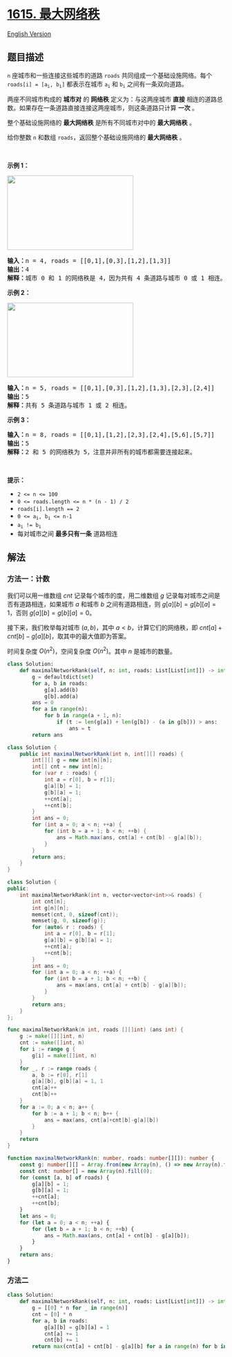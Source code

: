 # [1615. 最大网络秩](https://leetcode.cn/problems/maximal-network-rank)

[English Version](/solution/1600-1699/1615.Maximal%20Network%20Rank/README_EN.md)

<!-- tags:图 -->

## 题目描述

<!-- 这里写题目描述 -->

<p><code>n</code> 座城市和一些连接这些城市的道路 <code>roads</code> 共同组成一个基础设施网络。每个 <code>roads[i] = [a<sub>i</sub>, b<sub>i</sub>]</code> 都表示在城市 <code>a<sub>i</sub></code> 和 <code>b<sub>i</sub></code> 之间有一条双向道路。</p>

<p>两座不同城市构成的 <strong>城市对</strong> 的 <strong>网络秩</strong> 定义为：与这两座城市 <strong>直接</strong> 相连的道路总数。如果存在一条道路直接连接这两座城市，则这条道路只计算 <strong>一次</strong> 。</p>

<p>整个基础设施网络的 <strong>最大网络秩</strong> 是所有不同城市对中的 <strong>最大网络秩</strong> 。</p>

<p>给你整数 <code>n</code> 和数组 <code>roads</code>，返回整个基础设施网络的 <strong>最大网络秩</strong> 。</p>

<p> </p>

<p><strong>示例 1：</strong></p>

<p><strong><img alt="" src="https://fastly.jsdelivr.net/gh/doocs/leetcode@main/solution/1600-1699/1615.Maximal%20Network%20Rank/images/ex1.png" style="width: 292px; height: 172px;" /></strong></p>

<pre>
<strong>输入：</strong>n = 4, roads = [[0,1],[0,3],[1,2],[1,3]]
<strong>输出：</strong>4
<strong>解释：</strong>城市 0 和 1 的网络秩是 4，因为共有 4 条道路与城市 0 或 1 相连。位于 0 和 1 之间的道路只计算一次。
</pre>

<p><strong>示例 2：</strong></p>

<p><strong><img alt="" src="https://fastly.jsdelivr.net/gh/doocs/leetcode@main/solution/1600-1699/1615.Maximal%20Network%20Rank/images/ex2.png" style="width: 292px; height: 172px;" /></strong></p>

<pre>
<strong>输入：</strong>n = 5, roads = [[0,1],[0,3],[1,2],[1,3],[2,3],[2,4]]
<strong>输出：</strong>5
<strong>解释：</strong>共有 5 条道路与城市 1 或 2 相连。
</pre>

<p><strong>示例 3：</strong></p>

<pre>
<strong>输入：</strong>n = 8, roads = [[0,1],[1,2],[2,3],[2,4],[5,6],[5,7]]
<strong>输出：</strong>5
<strong>解释：</strong>2 和 5 的网络秩为 5，注意并非所有的城市都需要连接起来。
</pre>

<p> </p>

<p><strong>提示：</strong></p>

<ul>
	<li><code>2 <= n <= 100</code></li>
	<li><code>0 <= roads.length <= n * (n - 1) / 2</code></li>
	<li><code>roads[i].length == 2</code></li>
	<li><code>0 <= a<sub>i</sub>, b<sub>i</sub> <= n-1</code></li>
	<li><code>a<sub>i</sub> != b<sub>i</sub></code></li>
	<li>每对城市之间 <strong>最多只有一条</strong> 道路相连</li>
</ul>

## 解法

### 方法一：计数

我们可以用一维数组 $cnt$ 记录每个城市的度，用二维数组 $g$ 记录每对城市之间是否有道路相连，如果城市 $a$ 和城市 $b$ 之间有道路相连，则 $g[a][b] = g[b][a] = 1$，否则 $g[a][b] = g[b][a] = 0$。

接下来，我们枚举每对城市 $(a, b)$，其中 $a \lt b$，计算它们的网络秩，即 $cnt[a] + cnt[b] - g[a][b]$，取其中的最大值即为答案。

时间复杂度 $O(n^2)$，空间复杂度 $O(n^2)$。其中 $n$ 是城市的数量。

<!-- tabs:start -->

```python
class Solution:
    def maximalNetworkRank(self, n: int, roads: List[List[int]]) -> int:
        g = defaultdict(set)
        for a, b in roads:
            g[a].add(b)
            g[b].add(a)
        ans = 0
        for a in range(n):
            for b in range(a + 1, n):
                if (t := len(g[a]) + len(g[b]) - (a in g[b])) > ans:
                    ans = t
        return ans
```

```java
class Solution {
    public int maximalNetworkRank(int n, int[][] roads) {
        int[][] g = new int[n][n];
        int[] cnt = new int[n];
        for (var r : roads) {
            int a = r[0], b = r[1];
            g[a][b] = 1;
            g[b][a] = 1;
            ++cnt[a];
            ++cnt[b];
        }
        int ans = 0;
        for (int a = 0; a < n; ++a) {
            for (int b = a + 1; b < n; ++b) {
                ans = Math.max(ans, cnt[a] + cnt[b] - g[a][b]);
            }
        }
        return ans;
    }
}
```

```cpp
class Solution {
public:
    int maximalNetworkRank(int n, vector<vector<int>>& roads) {
        int cnt[n];
        int g[n][n];
        memset(cnt, 0, sizeof(cnt));
        memset(g, 0, sizeof(g));
        for (auto& r : roads) {
            int a = r[0], b = r[1];
            g[a][b] = g[b][a] = 1;
            ++cnt[a];
            ++cnt[b];
        }
        int ans = 0;
        for (int a = 0; a < n; ++a) {
            for (int b = a + 1; b < n; ++b) {
                ans = max(ans, cnt[a] + cnt[b] - g[a][b]);
            }
        }
        return ans;
    }
};
```

```go
func maximalNetworkRank(n int, roads [][]int) (ans int) {
	g := make([][]int, n)
	cnt := make([]int, n)
	for i := range g {
		g[i] = make([]int, n)
	}
	for _, r := range roads {
		a, b := r[0], r[1]
		g[a][b], g[b][a] = 1, 1
		cnt[a]++
		cnt[b]++
	}
	for a := 0; a < n; a++ {
		for b := a + 1; b < n; b++ {
			ans = max(ans, cnt[a]+cnt[b]-g[a][b])
		}
	}
	return
}
```

```ts
function maximalNetworkRank(n: number, roads: number[][]): number {
    const g: number[][] = Array.from(new Array(n), () => new Array(n).fill(0));
    const cnt: number[] = new Array(n).fill(0);
    for (const [a, b] of roads) {
        g[a][b] = 1;
        g[b][a] = 1;
        ++cnt[a];
        ++cnt[b];
    }
    let ans = 0;
    for (let a = 0; a < n; ++a) {
        for (let b = a + 1; b < n; ++b) {
            ans = Math.max(ans, cnt[a] + cnt[b] - g[a][b]);
        }
    }
    return ans;
}
```

<!-- tabs:end -->

### 方法二

<!-- tabs:start -->

```python
class Solution:
    def maximalNetworkRank(self, n: int, roads: List[List[int]]) -> int:
        g = [[0] * n for _ in range(n)]
        cnt = [0] * n
        for a, b in roads:
            g[a][b] = g[b][a] = 1
            cnt[a] += 1
            cnt[b] += 1
        return max(cnt[a] + cnt[b] - g[a][b] for a in range(n) for b in range(a + 1, n))
```

<!-- tabs:end -->

<!-- end -->

